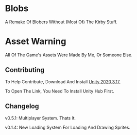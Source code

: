 # Blobs
A Remake Of Blobers Without (Most Of) The Kirby Stuff.

# Asset Warning
All Of The Game's Assets Were Made By Me, Or Someone Else.

## Contributing
To Help Contribute, Download And Install [Unity 2020.3.17.](unityhub://2020.3.17f1/a4537701e4ab)

To Open The Link, You Need To Install Unity Hub First.

## Changelog
v0.5.1: Multiplayer System. Thats It.

v0.1.4: New Loading System For Loading And Drawing Sprites.
